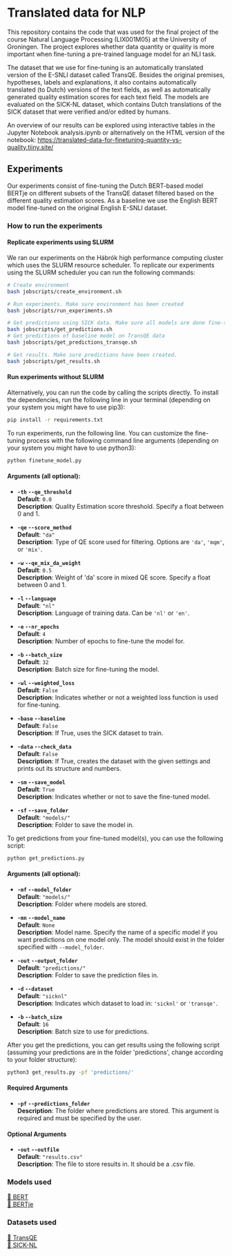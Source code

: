 # Translated data for NLP

This repository contains the code that was used for the final project of the course Natural Language Processing (LIX001M05) at the University of Groningen. The project explores whether data quantity or quality is more important when fine-tuning a pre-trained language model for an NLI task.

The dataset that we use for fine-tuning is an automatically translated version of the E-SNLI dataset called TransQE. Besides the original premises, hypotheses, labels and explanations, it also contains automatically translated (to Dutch) versions of the text fields, as well as automatically generated quality estimation scores for each text field. The models are evaluated on the SICK-NL dataset, which contains Dutch translations of the SICK dataset that were verified and/or edited by humans.

An overview of our results can be explored using interactive tables in the Jupyter Notebook analysis.ipynb or alternatively on the HTML version of the notebook: https://translated-data-for-finetuning-quantity-vs-quality.tiiny.site/

## Experiments
Our experiments consist of fine-tuning the Dutch BERT-based model BERTje on different subsets of the TransQE dataset filtered based on the different quality estimation scores. As a baseline we use the English BERT model fine-tuned on the original English E-SNLI dataset.

### How to run the experiments
#### Replicate experiments using SLURM
We ran our experiments on the Hábrók high performance computing cluster which uses the SLURM resource scheduler. To replicate our experiments using the SLURM scheduler you can run the following commands:

```bash
# Create environment
bash jobscripts/create_environment.sh
```

```bash
# Run experiments. Make sure environment has been created
bash jobscripts/run_experiments.sh
```

```bash
# Get predictions using SICK data. Make sure all models are done fine-tuning
bash jobscripts/get_predictions.sh
# Get predictions of baseline model on TransQE data
bash jobscripts/get_predictions_transqe.sh
```

```bash
# Get results. Make sure predictions have been created.
bash jobscripts/get_results.sh
```

#### Run experiments without SLURM
Alternatively, you can run the code by calling the scripts directly. To install the dependencies, run the following line in your terminal (depending on your system you might have to use pip3):

```bash
pip install -r requirements.txt
```

To run experiments, run the following line. You can customize the fine-tuning process with the following command line arguments (depending on your system you might have to use python3):

```bash
python finetune_model.py
```

#### Arguments (all optional):

- **`-th` `--qe_threshold`**  
  **Default**: `0.0`  
  **Description**: Quality Estimation score threshold. Specify a float between 0 and 1.

- **`-qe` `--score_method`**  
  **Default**: `"da"`  
  **Description**: Type of QE score used for filtering. Options are `'da'`, `'mqm'`, or `'mix'`.

- **`-w` `--qe_mix_da_weight`**  
  **Default**: `0.5`  
  **Description**: Weight of 'da' score in mixed QE score. Specify a float between 0 and 1.

- **`-l` `--language`**  
  **Default**: `"nl"`  
  **Description**: Language of training data. Can be `'nl'` or `'en'`.

- **`-e` `--nr_epochs`**  
  **Default**: `4`  
  **Description**: Number of epochs to fine-tune the model for.

- **`-b` `--batch_size`**  
  **Default**: `32`  
  **Description**: Batch size for fine-tuning the model.

- **`-wl` `--weighted_loss`**  
  **Default**: `False`  
  **Description**: Indicates whether or not a weighted loss function is used for fine-tuning.

- **`-base` `--baseline`**  
  **Default**: `False`  
  **Description**: If True, uses the SICK dataset to train.

- **`-data` `--check_data`**  
  **Default**: `False`  
  **Description**: If True, creates the dataset with the given settings and prints out its structure and numbers.

- **`-sm` `--save_model`**  
  **Default**: `True`  
  **Description**: Indicates whether or not to save the fine-tuned model.

- **`-sf` `--save_folder`**  
  **Default**: `"models/"`  
  **Description**: Folder to save the model in.

To get predictions from your fine-tuned model(s), you can use the following script:
```bash
python get_predictions.py
```
#### Arguments (all optional):

- **`-mf` `--model_folder`**  
  **Default**: `"models/"`  
  **Description**: Folder where models are stored.

- **`-mn` `--model_name`**  
  **Default**: `None`  
  **Description**: Model name. Specify the name of a specific model if you want predictions on one model only. The model should exist in the folder specified with `--model_folder`.

- **`-out` `--output_folder`**  
  **Default**: `"predictions/"`  
  **Description**: Folder to save the prediction files in.

- **`-d` `--dataset`**  
  **Default**: `"sicknl"`  
  **Description**: Indicates which dataset to load in: `'sicknl'` or `'transqe'`.

- **`-b` `--batch_size`**  
  **Default**: `16`  
  **Description**: Batch size to use for predictions.


After you get the predictions, you can get results using the following script (assuming your predictions are in the folder 'predictions', change according to your folder structure):

```bash
python3 get_results.py -pf 'predictions/'
```
#### Required Arguments

- **`-pf` `--predictions_folder`**  
  **Description**: The folder where predictions are stored. This argument is required and must be specified by the user.

#### Optional Arguments

- **`-out` `--outfile`**  
  **Default**: `"results.csv"`  
  **Description**: The file to store results in. It should be a .csv file.


### Models used
[🤗 BERT](https://huggingface.co/google-bert/bert-base-cased) \
[🤗 BERTje](https://huggingface.co/GroNLP/bert-base-dutch-cased)

### Datasets used
[🤗 TransQE](https://huggingface.co/datasets/GroNLP/ik-nlp-22_transqe) \
[🤗 SICK-NL](https://huggingface.co/datasets/maximedb/sick_nl)
